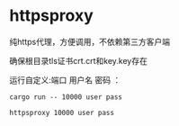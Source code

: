 # httpsproxy
纯https代理，方便调用，不依赖第三方客户端

确保根目录tls证书crt.crt和key.key存在

运行自定义:端口  用户名  密码  ：
```
cargo run -- 10000 user pass
```

```
httpsproxy 10000 user pass
```
